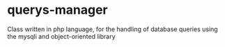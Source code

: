 # querys-manager
Class written in php language, for the handling of database queries using the mysqli and object-oriented library
